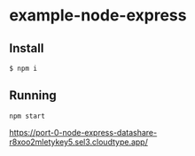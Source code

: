 # example-node-express



## Install

```
$ npm i
```

## Running

```
npm start
```


https://port-0-node-express-datashare-r8xoo2mletykey5.sel3.cloudtype.app/

